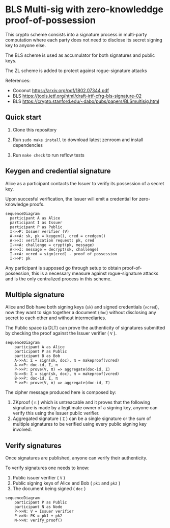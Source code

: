 # BLS Multi-sig with zero-knowleddge proof-of-possession

This crypto scheme consists into a signature process in multi-party computation where each party does not need to disclose its secret signing key to anyone else.

The BLS scheme is used as accumulator for both signatures and public keys.

The ZL scheme is added to protect against rogue-signature attacks

References:

- Coconut https://arxiv.org/pdf/1802.07344.pdf
- BLS https://tools.ietf.org/html/draft-irtf-cfrg-bls-signature-02
- BLS https://crypto.stanford.edu/~dabo/pubs/papers/BLSmultisig.html

## Quick start

1. Clone this repository

2. Run `sudo make install` to download latest zenroom and install dependencies

3. Run `make check` to run reflow tests


## Keygen and credential signature

Alice as a participant contacts the Issuer to verify its possession of a secret key.

Upon succesful verification, the Issuer will emit a credential for zero-knowledge proofs.

```mermaid
sequenceDiagram
  participant A as Alice
  participant I as Issuer
  participant P as Public
  I->>P: Issuer verifier (V)
  A->>A: sk, pk = keygen(), cred = credgen()
  A->>I: verification request: pk, cred
  I->>A: challenge = crypt(pk, message)
  A->>I: message = decrypt(sk, challenge)
  I->>A: vcred = sign(cred) - proof of possession
  I->>P: pk
```

Any participant is supposed go through setup to obtain proof-of-possession, this is a necessary measure against rogue-signature attacks and is the only centralized process in this scheme.

## Multiple signature

Alice and Bob have both signing keys (`sk`) and signed credentials (`vcred`), now they want to sign together a document (`doc`) without disclosing any secret to each other and without intermediaries.

The Public space (a DLT) can prove the authenticity of signatures submitted by checking the proof against the Issuer verifier ( `V` ).

```mermaid
sequenceDiagram
    participant A as Alice
    participant P as Public
    participant B as Bob
    A->>A: Σ = sign(sk, doc), π = makeproof(vcred)
    A->>P: doc-id, Σ, π
    P->>P: prove(V, π) => aggregate(doc-id, Σ)
    B->>B: Σ = sign(sk, doc), π = makeproof(vcred)
    B->>P: doc-id, Σ, π
    P->>P: prove(V, π) => aggregate(doc-id, Σ)
```

The cipher message produced here is composed by:
1. ZKproof ( `π` ) which is untreacable and it proves that the following signature is made by a legitimate owner of a signing key, anyone can verify this using the Issuer public verifier.
2. Aggregated signature ( `Σ` ) can be a single signature or the sum of multiple signatures to be verified using every public signing key involved.

## Verify signatures

Once signatures are published, anyone can verify their authenticity.

To verify signatures one needs to know:
1. Public issuer verifier ( `V` )
2. Public signing keys of Alice and Bob ( `pk1` and `pk2` )
3. The document being signed ( `doc` )

```mermaid
sequenceDiagram
    participant P as Public
    participant N as Node
    P->>N: V = Issuer verifier
    P->>N: PK = pk1 + pk2
    N->>N: verify_proof()
```
